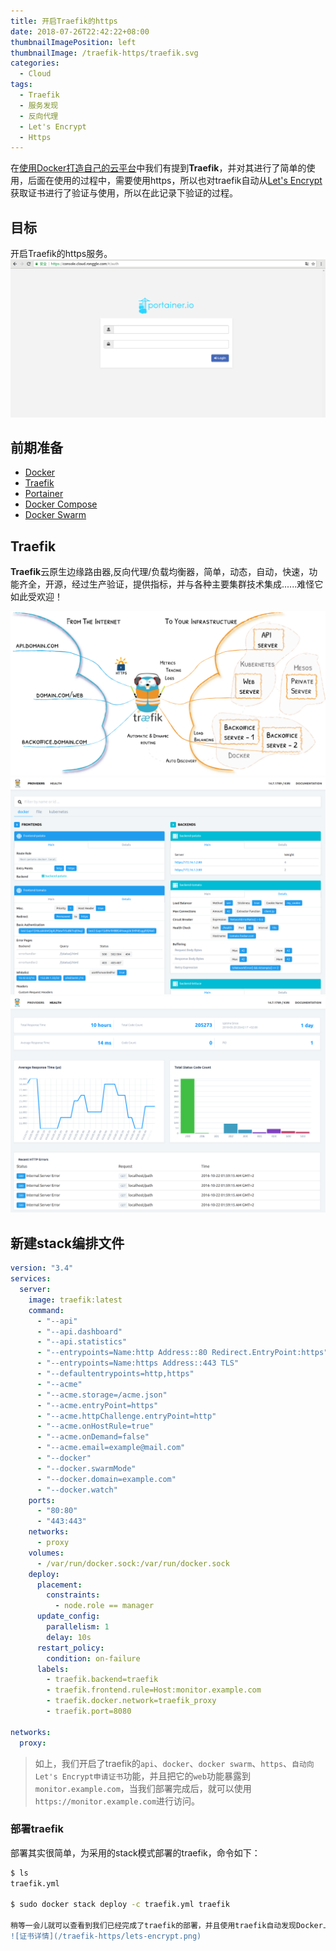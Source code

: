 ```yaml
---
title: 开启Traefik的https
date: 2018-07-26T22:42:22+08:00
thumbnailImagePosition: left
thumbnailImage: /traefik-https/traefik.svg
categories: 
  - Cloud
tags:
  - Traefik
  - 服务发现
  - 反向代理
  - Let's Encrypt
  - Https
---
```


在[使用Docker打造自己的云平台](https://ronggle.com/2018/05/cloud-labs/)中我们有提到**Traefik**，并对其进行了简单的使用，后面在使用的过程中，需要使用https，所以也对traefik自动从[Let's Encrypt](https://letsencrypt.org/)获取证书进行了验证与使用，所以在此记录下验证的过程。
<!--more-->

## 目标

开启Traefik的https服务。
![](/traefik-https/console.png)

## 前期准备

- [Docker](https://www.docker.com/)
- [Traefik](https://traefik.io/)
- [Portainer](https://www.portainer.io/)
- [Docker Compose](https://docs.docker.com/compose/)
- [Docker Swarm](https://docs.docker.com/engine/swarm/)

## Traefik

**Traefik**云原生边缘路由器,反向代理/负载均衡器，简单，动态，自动，快速，功能齐全，开源，经过生产验证，提供指标，并与各种主要集群技术集成......难怪它如此受欢迎！

![架构](/traefik-https/traefik-architecture.svg)
![WebUI](/traefik-https/web.frontend.png)
![Health](/traefik-https/traefik-health.png)

## 新建stack编排文件

```yaml
version: "3.4"
services:
  server:
    image: traefik:latest
    command:
      - "--api"
      - "--api.dashboard"
      - "--api.statistics"
      - "--entrypoints=Name:http Address::80 Redirect.EntryPoint:https"
      - "--entrypoints=Name:https Address::443 TLS"
      - "--defaultentrypoints=http,https"
      - "--acme"
      - "--acme.storage=/acme.json"
      - "--acme.entryPoint=https"
      - "--acme.httpChallenge.entryPoint=http"
      - "--acme.onHostRule=true"
      - "--acme.onDemand=false"
      - "--acme.email=example@mail.com"
      - "--docker"
      - "--docker.swarmMode"
      - "--docker.domain=example.com"
      - "--docker.watch"
    ports:
      - "80:80"
      - "443:443"
    networks:
      - proxy
    volumes:
      - /var/run/docker.sock:/var/run/docker.sock
    deploy:
      placement:
        constraints:
          - node.role == manager
      update_config:
        parallelism: 1
        delay: 10s
      restart_policy:
        condition: on-failure
      labels:
        - traefik.backend=traefik
        - traefik.frontend.rule=Host:monitor.example.com
        - traefik.docker.network=traefik_proxy
        - traefik.port=8080

networks:
  proxy:

```
> 如上，我们开启了traefik的`api`、`docker`、`docker swarm`、`https`、`自动向Let's Encrypt申请证书`功能，并且把它的`web`功能暴露到`monitor.example.com`，当我们部署完成后，就可以使用`https://monitor.example.com`进行访问。

### 部署traefik

部署其实很简单，为采用的stack模式部署的traefik，命令如下：
```bash
$ ls
traefik.yml

$ sudo docker stack deploy -c traefik.yml traefik

稍等一会儿就可以查看到我们已经完成了traefik的部署，并且使用traefik自动发现Docker上运行的应用时，以及是https了，查看证书详情，可以看到我们的证书使用的Let's Encrypt申请。
![证书详情](/traefik-https/lets-encrypt.png)